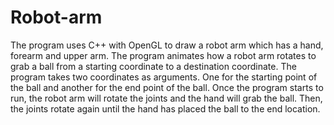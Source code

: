 # Robot-arm

The program uses C++ with OpenGL to draw a robot arm which has a hand, forearm and upper arm. The program animates how a robot arm rotates to grab a ball from a starting coordinate to a destination coordinate. The program takes two coordinates as arguments. One for the starting point of the ball and another for the end point of the ball. Once the program starts to run, the robot arm will rotate the joints and the hand will grab the ball. Then, the joints rotate again until the hand has placed the ball to the end location. 
